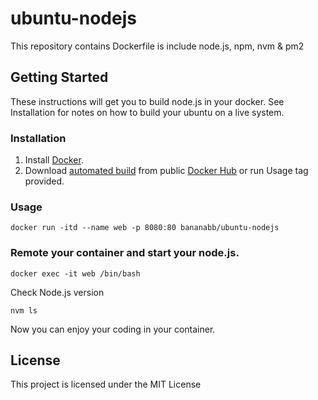 # ubuntu-nodejs

This repository contains Dockerfile is include node.js, npm, nvm & pm2

## Getting Started
These instructions will get you to build node.js in your docker. See Installation for notes on how to build your ubuntu on a live system.

### Installation
1. Install [Docker](https://www.docker.com/).
2. Download [automated build](https://hub.docker.com/r/bananabb/ubuntu-nodejs/) from public [Docker Hub](https://hub.docker.com/) or run Usage tag provided.

### Usage
```
docker run -itd --name web -p 8080:80 bananabb/ubuntu-nodejs
```

### Remote your container and start your node.js.
```
docker exec -it web /bin/bash
```
Check Node.js version
```
nvm ls
```
Now you can enjoy your coding in your container.

## License
This project is licensed under the MIT License
